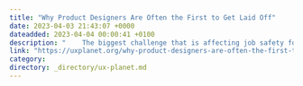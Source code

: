 ```yaml
---
title: "Why Product Designers Are Often the First to Get Laid Off"
date: 2023-04-03 21:43:07 +0000
dateadded: 2023-04-04 00:00:41 +0100
description: "    The biggest challenge that is affecting job safety for product designers in tech  Continue reading on UX Planet »  "
link: "https://uxplanet.org/why-product-designers-are-often-the-first-to-get-laid-off-7d0e470a6523?source=rss----819cc2aaeee0---4"
category:
directory: _directory/ux-planet.md
---
```

